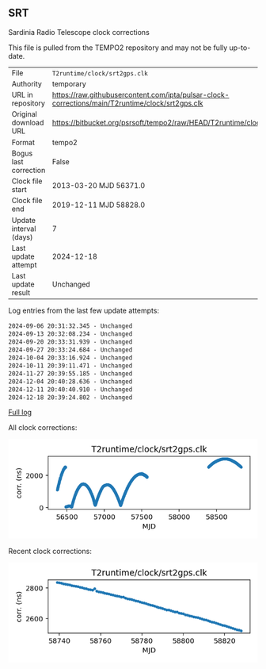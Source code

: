 
## SRT

Sardinia Radio Telescope clock corrections

This file is pulled from the TEMPO2 repository and may not be fully
up-to-date.

|     |     |
|:--- |:--- |
| File | `T2runtime/clock/srt2gps.clk` |
| Authority | temporary |
| URL in repository | <https://raw.githubusercontent.com/ipta/pulsar-clock-corrections/main/T2runtime/clock/srt2gps.clk> |
| Original download URL | <https://bitbucket.org/psrsoft/tempo2/raw/HEAD/T2runtime/clock/srt2gps.clk> |
| Format | tempo2 |
| Bogus last correction | False |
| Clock file start | 2013-03-20 MJD 56371.0 |
| Clock file end | 2019-12-11 MJD 58828.0 |
| Update interval (days) | 7 |
| Last update attempt | 2024-12-18 |
| Last update result | Unchanged |

Log entries from the last few update attempts:
```
2024-09-06 20:31:32.345 - Unchanged
2024-09-13 20:32:08.234 - Unchanged
2024-09-20 20:33:31.939 - Unchanged
2024-09-27 20:33:24.684 - Unchanged
2024-10-04 20:33:16.924 - Unchanged
2024-10-11 20:39:11.471 - Unchanged
2024-11-27 20:39:55.185 - Unchanged
2024-12-04 20:40:28.636 - Unchanged
2024-12-11 20:40:40.910 - Unchanged
2024-12-18 20:39:24.802 - Unchanged
```
[Full log](https://raw.githubusercontent.com/ipta/pulsar-clock-corrections/main/log/T2runtime/clock/srt2gps.clk.log)


All clock corrections:

![plot of all clock corrections](srt2gps.clk.png "All corrections")

Recent clock corrections:

![plot of recent clock corrections](srt2gps.clk.short.png "Recent corrections")

